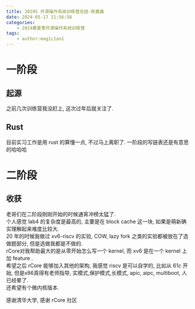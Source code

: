 ```yaml
---
title: 2024S 开源操作系统训练营总结-陈嘉鑫
date: 2024-05-17 11:56:58
categories:
    - 2024春夏季开源操作系统训练营
tags:
    - author:mag1c1an1
---
```


# 一阶段

## 起源

之前几次训练营我没赶上, 这次过年后就关注了.

## Rust

目前实习工作是用 rust 的算懂一点, 不过马上离职了.
一阶段的写链表还是有意思的哈哈哈

# 二阶段

## 收获

老哥们在二阶段刚刚开始的时候通宵冲榜太猛了.  
个人感觉 lab4 的复杂度是最高的, 主要是在 block cache 这一块, 如果是萌新确实理解起来难度比较大.  
20 年的时候我做过 xv6-riscv 的实验, COW, lazy fork 之类的实验都被放在了选做题部分, 但是选做我都是不做的.  
rCore对我帮助最大的是从零开始怎么写一个 kernel, 而 xv6 是在一个 kernel 上加 feature .  
希望之后 rCore 能够加入其他的架构, 我感觉 riscv 是可以自学的, 比如从 61c 开始, 但是x86真得有老师指导, 实模式,保护模式,长模式, apic, aipc, multiboot, 人已经晕了.  
还希望有个微内核版本.  

感谢清华大学, 感谢 rCore 社区
